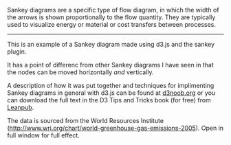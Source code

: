 Sankey diagrams are a specific type of flow diagram, in which the width of the arrows is shown proportionally to the flow quantity. They are typically used to visualize energy or material or cost transfers between processes.

------

This is an example of a Sankey diagram made using d3.js and the sankey plugin. 

It has a point of differenc from other Sankey diagrams I have seen in that the nodes can be moved horizontally *and* vertically. 

A description of how it was put together and techniques for implimenting Sankey diagrams in general with d3.js can be found at [d3noob.org](http://www.d3noob.org/) or you can download the full text in the D3 Tips and Tricks book (for free) from [Leanpub](https://leanpub.com/D3-Tips-and-Tricks).

The data is sourced from the World Resources Institute (http://www.wri.org/chart/world-greenhouse-gas-emissions-2005).
Open in full window for full effect.
